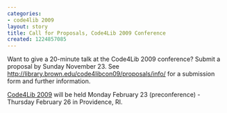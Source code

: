 ```yaml
---
categories:
- code4lib 2009
layout: story
title: Call for Proposals, Code4Lib 2009 Conference
created: 1224857085
---
```

Want to give a 20-minute talk at the Code4Lib 2009 conference? Submit a proposal by Sunday November 23. See <a href="http://library.brown.edu/code4libcon09/proposals/info/">http://library.brown.edu/code4libcon09/proposals/info/</a>
for a submission form and further information.
 
<a href="http://code4lib.org/conference/2009/">Code4Lib 2009</a> will be held Monday February 23 (preconference) - Thursday February 26 in Providence, RI. 
